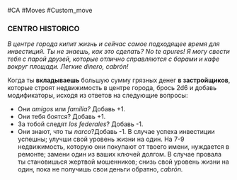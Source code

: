 #CA #Moves #Custom_move

### CENTRO HISTORICO
*В центре города кипит жизнь и сейчас самое подходящее время для инвестиций. Ты не знаешь, как это сделать? No te apures! Я могу свести тебя с парой друзей, которые отлично справляются с барами и кафе вокруг площади. Легкие dinero, cabrón!*

Когда ты **вкладываешь** большую сумму грязных денег **в застройщиков**, которые строят недвижимость в центре города, брось 2d6 и добавь модификаторы, исходя из ответов на следующие вопросы: 
-  Они *amigos* или *familia?* Добавь +1. 
-  Они тебя боятся? Добавь +1. 
-  За тобой следят *los federales*? Добавь -1. 
-  Они знают, что ты *narco*?Добавь -1. 
В случае успеха инвестиции успешны; улучши свой уровень жизни на один. На 7-9 недвижимость, которую они покупают от твоего имени, нуждается в ремонте; замени один из ваших ключей долгом. В случае провала ты становишься жертвой мошенников; снизь свой уровень жизни на один, пока не получишь свои деньги обратно, *cabrón.*